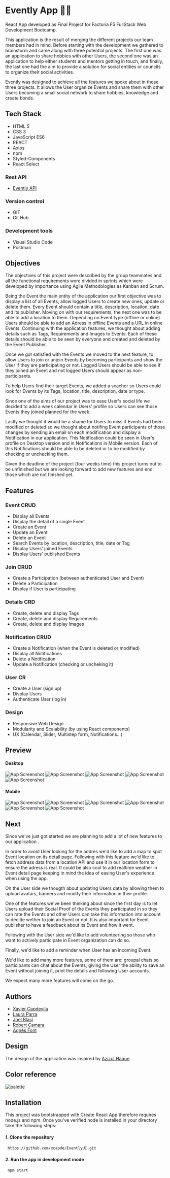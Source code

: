 
# Evently App 📅📌
React App developed as Final Project for Factoria F5 FullStack Web Development Bootcamp. 

This application is the result of merging the different projects our team members had in mind. Before starting with the development we gathered to brainstorm and came along with three potential projects. The first one was an application to share hobbies with other Users, the second one was an application to help either students and mentors getting in touch, and finally, the last one had the aim to provide a solution for social entities or councils to organize their social activities.

Evently was designed to achieve all the features we spoke about in those three projects. It allows the User organize Events and share them with other Users becoming a small social network to share hobbies, knowledge and create bonds.

## Tech Stack
+ HTML 5
+ CSS 3
+ JavaScript ES6
+ REACT
+ Axios
+ npm
+ Styled-Components
+ React Select

### Rest API
+ [Evently API](https://github.com/afonttorres/EventlyAPI)

### Version control
+ GIT
+ Git Hub

### Development tools
+ Visual Studio Code
+ Postman

## Objectives
The objectives of this project were described by the group teammates and all the functional requirements were divided in sprints which were developed by importance using Agile Methodologies as Kanban and Scrum.

Being the Event the main entity of the application our first objective was to display a list of all Events, allow logged Users to create new ones, update or delete them. Every Event should contain a title, description, location, date and its publisher. Moving on with our requirements, the next one was to be able to add a location to them. Depending on Event type (offline or online) Users should be able to add an Adress in offline Events and a URL in online Events.
Continuing with the application features, we thought about adding details such as Tags, Requirements and Images to Events. Each of these details should be able to be seen by everyone and created and deleted by the Event Publisher.

Once we got satisfied with the Events we moved to the next feature, to allow Users to join or unjoin Events by becoming  participants and show the User if they are participating or not. Logged Users should be able to see if they joined an Event and not logged Users should appear as non-participants.

To help Users find their target Events, we added a seacher so Users could look for Events by its Tags, location, title, description, date or type. 

Since one of the aims of our project was to ease User's social life we decided to add a week calendar in Users' profile so Users can see those Events they joined planned for the week.

Lastly we thought it would be a shame for Users to miss if Events had been modified or deleted so we thought about notifing Event participants of those changes by sending an email on each modification and display a Notification in our application. This Notification could be seen in User's profile on Desktop version and in Notifications in Mobile version. Each of this Notifications should be able to be deleted or to be modified by checking or unchecking them.

Given the deadline of the project (four weeks time) this project turns out to be unfinished but we are looking forward to add new features and end those which are not finished yet.

## Features
### Event CRUD
+ Display all Events
+ Display the detail of a single Event
+ Create an Event
+ Update an Event
+ Delete an Event
+ Search Events by location, description, title, date or Tag
+ Display Users' joined Events
+ Display Users' published Events

### Join CRUD
+ Create a Participation (between authenticated User and Event)
+ Delete a Participation
+ Display if User is participating

### Details CRD
+ Create, delete and display Tags
+ Create, delete and display Requirements
+ Create, delete and display Images

### Notification CRUD
+ Create a Notification (when the Event is deleted or modified)
+ Display all Notifications
+ Delete a Notification
+ Update a Notification (checking or uncheking it)

### User CR
+ Create a User (sign up)
+ Display Users
+ Authenticate User (log in)


### Design
+ Responsive Web Design
+ Modularity and Scalability (by using React components)
+ UX (Calendar, Slider, Multistep form, Notifications...)

## Preview
#### Desktop
![App Screenshot]()
![App Screenshot]()
![App Screenshot]()
![App Screenshot]()
![App Screenshot]()

#### Mobile
![App Screenshot]()
![App Screenshot]()
![App Screenshot]()
![App Screenshot]()
![App Screenshot]()
![App Screenshot]()

## Next
Since we've just got started we are planning to add a lot of new features to our application . 

In order to avoid User looking for the addres we'd like to add a map to spot Event location on its detail page. Following with this feature we'd like to fetch address data from a location API and use it in our location form to ensure the adress is real. It could be also cool to add realtime weather in Event detail page keeping in mind the idea of easing User's experience when using the app.

On the User side we thougth about updating Users data by allowing them to upload avatars, banners and modify their information in their profile.

One of the features we've been thinking about since the first day is to let Users upload their Social Proof of the Events they participated in so they can rate the Events and other Users can take this information into account to decide wether to join an Event or not. It is also important for Event publisher to have a feedback about its Event and how it went.

Following with the User side we'd like to add volunteering so those who want to actively participate in Event organization can do so.

Finally, we'd like to add a reminder when User has an incoming Event.

We'd like to add many more features, some of them are: groupal chats so participants can chat about the Events, giving the User the ability to save an Event without joining it,  print the details and following User accounts. 

We expect many more features will come on the go.

## Authors
+ [Xavier Capdevila](https://github.com/xcapde)
+ [Laura Parra](https://github.com/lauraparra00)
+ [Joel Blasi](https://github.com/JoelBlasi)
+ [Robert Camara](https://github.com/rocailos)
+ [Agnès Font](https://github.com/afonttorres)


## Design
The design of the application was inspired by [Azizul Haque](https://dribbble.com/shots/17979187-Events-App/attachments/13161575?mode=media).

## Color reference
![palette](https://user-images.githubusercontent.com/9727006/192609275-3f40f38b-cc98-49fb-9949-4464a4e9ec8d.png)

## Installation
This project was bootstrapped with Create React App therefore requires node.js and npm.  Once you've verified node is installed in your directory take the following steps:

#### 1. Clone the repository
```bash
 https://github.com/xcapde/EventlyUI.git
```


#### 2. Run the app in development mode
```bash
 npm start
 ``` 
